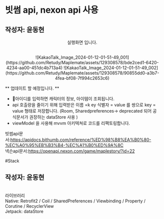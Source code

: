 # 빗썸 api, nexon api 사용 
## 작성자: 윤동현

<p align="center">
실행화면 입니다. <br/><br/>

<p align="center">
![KakaoTalk_Image_2024-01-12-01-51-49_001](https://github.com/Retudy/Maplemate/assets/129308578/bde2ced1-6420-4234-aa00-451dc4b713a4)
![KakaoTalk_Image_2024-01-12-01-51-49_002](https://github.com/Retudy/Maplemate/assets/129308578/90855dd0-a3b7-4fea-bf08-7f994c2653c6)





** 업데이트 할 예정입니다. **<br/>
- 아이디를 입력하면 캐릭터의 정보, 아이템이 조회됩니다. </br>
- api 호출량을 줄이기 위해 입력받은 이름 =k ey 식별자 = value 를 쌍으로 key = value 형태로 저장합니다. (Room, Sharedpreferences-> deprecated 되어 공식문서가 권장하는 dataStore 사용 )<br/>
- viewModel 을 사용해 mvvm 아키텍쳐로 코드를 리팩토링합니다. <br/>

빗썸api문서:https://apidocs.bithumb.com/reference/%ED%98%B8%EA%B0%80-%EC%A0%95%EB%B3%B4-%EC%A1%B0%ED%9A%8C<br/>
넥슨api문서:https://openapi.nexon.com/game/maplestory/?id=22 <br/>

#Stack
## 작성자: 윤동현
<br/>
라이브러리 <br/>
Native: Retrofit2 / Coil / SharedPreferences / Viewbinding / Property / Corutine / RecyclerView </br>
Jetpack: dataStore
